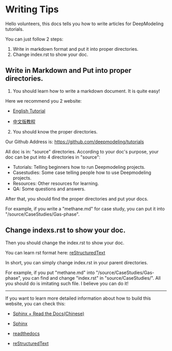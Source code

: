 # Writing Tips

Hello volunteers, this docs tells you how to write articles for DeepModeling tutorials.

You can just follow 2 steps:
1. Write in markdown format and put it into proper directories.
2. Change index.rst to show your doc.

## Write in Markdown and Put into proper directories.


1. You should learn how to write a markdown document. It is quite easy!

Here we recommend you 2 website:

* [English Tutorial](https://www.markdownguide.org/)

* [中文版教程](https://markdown.com.cn/)

2. You should know the proper directories.

Our Github Address is: https://github.com/deepmodeling/tutorials

All doc is in: "source" directories. According to your doc's purpose, your doc can be put into 4 directories in "source":
* Tutorials: Telling beginners how to run Deepmodeling projects.
* Casestudies: Some case telling people how to use Deepmodeling projects.
* Resources: Other resources for learning.
* QA: Some questions and answers.

After that, you should find the proper directories and put your docs.

For example, if you write a "methane.md" for case study, you can put it into "/source/CaseStudies/Gas-phase".

## Change indexs.rst to show your doc.

Then you should change the index.rst to show your doc.

You can learn rst format here: [reStructuredText](https://docutils.sourceforge.io/rst.html)

In short, you can simply change index.rst in your parent directories.

For example, if you put "methane.md" into "/source/CaseStudies/Gas-phase", you can find and change "index.rst" in "source/CaseStudies/". All you should do is imitating such file. I believe you can do it!




---

If you want to learn more detailed information about how to build this website, you can check this:

* [Sphinx + Read the Docs(Chinese)](https://zhuanlan.zhihu.com/p/264647009)

* [Sphinx](https://www.sphinx-doc.org/en/master/)

* [readthedocs](https://link.zhihu.com/?target=https%3A//readthedocs.org/)

* [reStructuredText](https://docutils.sourceforge.io/rst.html)
